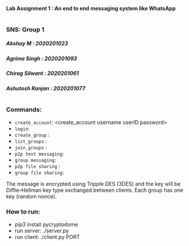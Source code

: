 #### Lab Assignment 1 : An end to end messaging system like WhatsApp
# 

### SNS: Group 1 
##### Akshay M : 2020201023
##### Agrima Singh : 2020201093
##### Chirag Silwant : 2020201061
##### Ashutosh Ranjan : 2020201077

#
### Commands:
- `create_account`: <create_account username userID password>
- `login`: <LOGIN userID password>
- `create_group` : <CREATE groupname>
- `list_groups` : <LIST> 
- `join_groups` : <JOIN groupname>
- `p2p text messaging`: <SEND userID message>
- `group messaging`: <SENDGROUP groupname1 groupname2.. message>
- `p2p file sharing` : <SEND userID FILE fileLocation>
- `group file sharing`: <SENDGROUP groupname1 groupname1... FILE filelocation>

The message is encrypted using Tripple DES (3DES) and the key will be Diffie–Hellman key type
exchanged between clients. Each group has one key (random nonce).
### How to run:
- pip3 install pycryptodome
- run server: ./server.py 
- run client: ./client.py PORT




